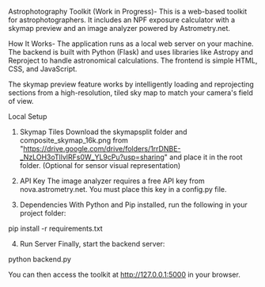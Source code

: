 Astrophotography Toolkit (Work in Progress)-
This is a web-based toolkit for astrophotographers. It includes an NPF exposure calculator with a skymap preview and an image analyzer powered by Astrometry.net.

How It Works-
The application runs as a local web server on your machine. The backend is built with Python (Flask) and uses libraries like Astropy and Reproject to handle astronomical calculations. The frontend is simple HTML, CSS, and JavaScript.

The skymap preview feature works by intelligently loading and reprojecting sections from a high-resolution, tiled sky map to match your camera's field of view.

Local Setup
1. Skymap Tiles
Download the skymapsplit folder and composite_skymap_16k.png from "https://drive.google.com/drive/folders/1rrDNBE-_NzLOH3oTllvlRFs0W_YL9cPu?usp=sharing" and place it in the root folder. (Optional for sensor visual representation)

2. API Key
The image analyzer requires a free API key from nova.astrometry.net. You must place this key in a config.py file.

3. Dependencies
With Python and Pip installed, run the following in your project folder:

pip install -r requirements.txt

4. Run Server
Finally, start the backend server:

python backend.py

You can then access the toolkit at http://127.0.0.1:5000 in your browser.
